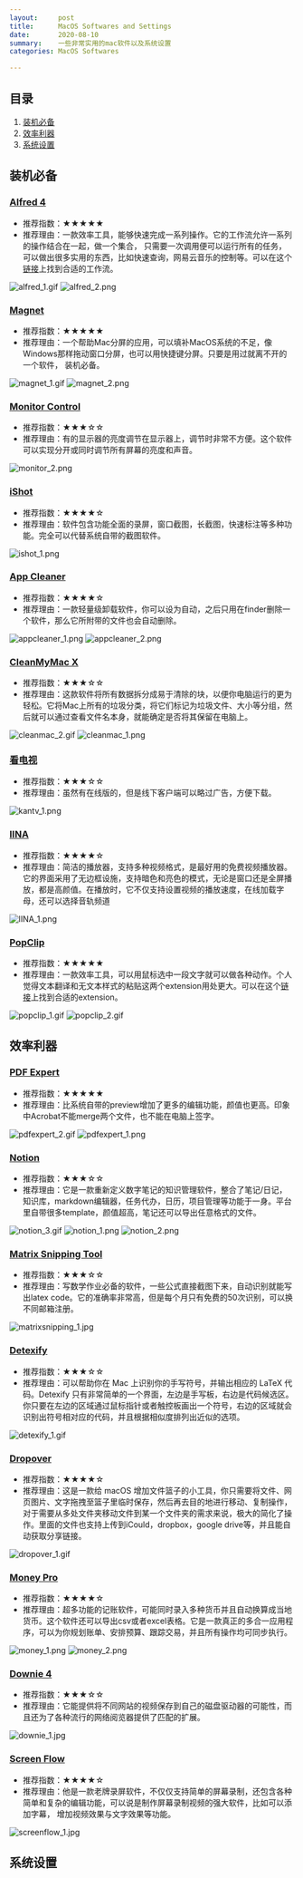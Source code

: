 ```yaml
---
layout:     post
title:      MacOS Softwares and Settings
date:       2020-08-10
summary:    一些非常实用的mac软件以及系统设置
categories: MacOS Softwares

---
```


## 目录

1. [装机必备](#system)
2. [效率利器](#efficient)
4. [系统设置](#setting)

<a name = "system"></a>

## 装机必备

### [Alfred 4](https://www.alfredapp.com/)

- 推荐指数：★★★★★
- 推荐理由：一款效率工具，能够快速完成一系列操作。它的工作流允许一系列的操作结合在一起，做一个集合， 只需要一次调用便可以运行所有的任务， 可以做出很多实用的东西，比如快速查询，网易云音乐的控制等。可以在这个[链接](https://www.packal.org/)上找到合适的工作流。

![alfred_1.gif](https://i.loli.net/2020/08/14/C5Ubz8Het2dBPF9.gif)
![alfred_2.png](https://i.loli.net/2020/08/14/97sHCAFDWkhrcZX.png)

### [Magnet](https://magnet.crowdcafe.com/)

- 推荐指数：★★★★★
- 推荐理由：一个帮助Mac分屏的应用，可以填补MacOS系统的不足，像Windows那样拖动窗口分屏，也可以用快捷键分屏。只要是用过就离不开的一个软件， 装机必备。

![magnet_1.gif](https://i.loli.net/2020/08/14/HqumkbWEVvKMZ5x.gif)
![magnet_2.png](https://i.loli.net/2020/08/14/FM9wPZXnYgv4GA7.png)

### [Monitor Control](https://github.com/MonitorControl/MonitorControl)

- 推荐指数：★★★☆☆
- 推荐理由：有的显示器的亮度调节在显示器上，调节时非常不方便。这个软件可以实现分开或同时调节所有屏幕的亮度和声音。

![monitor_2.png](https://i.loli.net/2020/08/14/V2eJChU67BAatNd.png)

### [iShot](https://apps.apple.com/cn/app/ishot-截图-长截图-贴图-录屏工具/id1485844094?mt=12)

- 推荐指数：★★★★☆
- 推荐理由：软件包含功能全面的录屏，窗口截图，长截图，快速标注等多种功能。完全可以代替系统自带的截图软件。

![ishot_1.png](https://i.loli.net/2020/08/14/eOdQc847FrWb2x1.png)

### [App Cleaner](https://freemacsoft.net/appcleaner/)

- 推荐指数：★★★★☆
- 推荐理由：一款轻量级卸载软件，你可以设为自动，之后只用在finder删除一个软件，那么它所附带的文件也会自动删除。

![appcleaner_1.png](https://i.loli.net/2020/08/14/Lno3KAFgDVUaRcZ.png)
![appcleaner_2.png](https://i.loli.net/2020/08/14/9oiXndPkybqYuZh.png)

### [CleanMyMac X](https://macpaw.com/cleanmymac)

- 推荐指数：★★★☆☆
- 推荐理由：这款软件将所有数据拆分成易于清除的块，以便你电脑运行的更为轻松。它将Mac上所有的垃圾分类，将它们标记为垃圾文件、大小等分组，然后就可以通过查看文件名本身，就能确定是否将其保留在电脑上。

![cleanmac_2.gif](https://i.loli.net/2020/08/14/gbQSanRIFCi2lu4.gif)
![cleanmac_1.png](https://i.loli.net/2020/08/14/gThX5fb7YHIrKPO.png)

### [看电视](https://www.wekan.tv/download?platform=mac)

- 推荐指数：★★★☆☆
- 推荐理由：虽然有在线版的，但是线下客户端可以略过广告，方便下载。

![kantv_1.png](https://i.loli.net/2020/08/14/Qoy1REtCsnxXujv.png)

### [IINA](https://iina.io/)

- 推荐指数：★★★★☆
- 推荐理由：简洁的播放器，支持多种视频格式，是最好用的免费视频播放器。它的界面采用了无边框设施，支持暗色和亮色的模式，无论是窗口还是全屏播放，都是高颜值。在播放时，它不仅支持设置视频的播放速度，在线加载字母，还可以选择音轨频道

![IINA_1.png](https://i.loli.net/2020/08/14/j25HakZB7yDxi3A.png)

### [PopClip](https://pilotmoon.com/popclip/)

- 推荐指数：★★★★★
- 推荐理由：一款效率工具，可以用鼠标选中一段文字就可以做各种动作。个人觉得文本翻译和无文本样式的粘贴这两个extension用处更大。可以在这个[链接](https://pilotmoon.com/popclip/extensions/)上找到合适的extension。

![popclip_1.gif](https://i.loli.net/2020/08/14/oafTQq5m1RS3NpV.gif)
![popclip_2.gif](https://i.loli.net/2020/08/14/iUQKjCW8ofgMlVt.gif)

<a name = "efficient"></a>

## 效率利器

### [PDF Expert](https://pdfexpert.com/)

- 推荐指数：★★★★★
- 推荐理由：比系统自带的preview增加了更多的编辑功能，颜值也更高。印象中Acrobat不能merge两个文件，也不能在电脑上签字。

![pdfexpert_2.gif](https://i.loli.net/2020/08/14/QrofziKCU2BcyPF.gif)
![pdfexpert_1.png](https://i.loli.net/2020/08/14/eYlpD1zsWQoVNaH.png)

### [Notion](https://www.notion.so/desktop)

- 推荐指数：★★★☆☆
- 推荐理由：它是一款重新定义数字笔记的知识管理软件，整合了笔记/日记，知识库，markdown编辑器，任务代办，日历，项目管理等功能于一身。平台里自带很多template，颜值超高，笔记还可以导出任意格式的文件。

![notion_3.gif](https://i.loli.net/2020/08/14/bgNVmWFrAQwnCU7.gif)
![notion_1.png](https://i.loli.net/2020/08/14/vBAYrNWTUnFhjXH.png)
![notion_2.png](https://i.loli.net/2020/08/14/4YUoXkGlE6Vn157.png)

### [Matrix Snipping Tool](https://mathpix.com/)

- 推荐指数：★★★☆☆
- 推荐理由：写数学作业必备的软件，一些公式直接截图下来，自动识别就能写出latex code。它的准确率非常高，但是每个月只有免费的50次识别，可以换不同邮箱注册。

![matrixsnipping_1.jpg](https://i.loli.net/2020/08/14/WM8H6UA4tyJBqvf.jpg)

### [Detexify](https://detexify.kirelabs.org/classify.html)

- 推荐指数：★★★☆☆
- 推荐理由：可以帮助你在 Mac 上识别你的手写符号，并输出相应的 LaTeX 代码。Detexify 只有非常简单的一个界面，左边是手写板，右边是代码候选区。你只要在左边的区域通过鼠标指针或者触控板画出一个符号，右边的区域就会识别出符号相对应的代码，并且根据相似度排列出近似的选项。

![detexify_1.gif](https://i.loli.net/2020/08/14/czkE1YpsjQm9iXU.gif)

### [Dropover](https://apps.apple.com/us/app/dropover-easier-drag-drop/id1355679052?mt=12)

- 推荐指数：★★★★☆
- 推荐理由：这是一款给 macOS 增加文件篮子的小工具，你只需要将文件、网页图片、文字拖拽至篮子里临时保存，然后再去目的地进行移动、复制操作，对于需要从多处文件夹移动文件到某一个文件夹的需求来说，极大的简化了操作。里面的文件也支持上传到iCould，dropbox，google drive等，并且能自动获取分享链接。

![dropover_1.gif](https://i.loli.net/2020/08/14/ablJTiw5KDfEkVt.gif)

### [Money Pro](https://money.pro/mac/)

- 推荐指数：★★★★☆
- 推荐理由：超多功能的记账软件，可能同时录入多种货币并且自动换算成当地货币。这个软件还可以导出csv或者excel表格。它是一款真正的多合一应用程序，可以为你规划账单、安排预算、跟踪交易，并且所有操作均可同步执行。

![money_1.png](https://i.loli.net/2020/08/14/U9pW73DCXyGVdT6.png)
![money_2.png](https://i.loli.net/2020/08/14/ea1sbLIjpFi9VOG.png)

### [Downie 4](https://software.charliemonroe.net/downie/)

- 推荐指数：★★★☆☆
- 推荐理由：它能提供将不同网站的视频保存到自己的磁盘驱动器的可能性，而且还为了各种流行的网络阅览器提供了匹配的扩展。

![downie_1.jpg](https://i.loli.net/2020/08/14/P1NQUf5BDwETV4e.jpg)

### [Screen Flow](https://www.telestream.net/screenflow/overview.htm?&gclid=CjwKCAjw4MP5BRBtEiwASfwAL6WEqsswms-0uoyYnZYDDezm1b31T8YhMwlhmb4SuDsI7xSBp3GzLhoCsxIQAvD_BwE)

- 推荐指数：★★★★☆
- 推荐理由：他是一款老牌录屏软件，不仅仅支持简单的屏幕录制，还包含各种简单和复杂的编辑功能，可以说是制作屏幕录制视频的强大软件，比如可以添加字幕， 增加视频效果与文字效果等功能。

![screenflow_1.jpg](https://i.loli.net/2020/08/14/FnWl27gBSLZJCbx.jpg)

<a name = "setting"></a>

## 系统设置

<div class="showcase">
  <img src="/images/post/system_setting/1.png" alt="">
  <img src="/images/post/system_setting/2.png" alt="">
  <img src="/images/post/system_setting/3.png" alt="">
  <img src="/images/post/system_setting/4.png" alt="">
  <img src="/images/post/system_setting/5.png" alt="">
  <img src="/images/post/system_setting/6.png" alt="">
  <img src="/images/post/system_setting/7.png" alt="">
  <img src="/images/post/system_setting/8.png" alt="">
  <img src="/images/post/system_setting/9.png" alt="">
  <img src="/images/post/system_setting/10.png" alt="">
</div>
